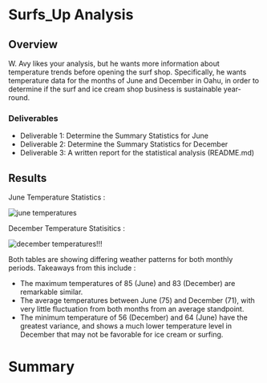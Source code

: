 # Surfs_Up Analysis

## Overview
W. Avy likes your analysis, but he wants more information about temperature trends before opening the surf shop. Specifically, he wants temperature data for the months of June and December in Oahu, in order to determine if the surf and ice cream shop business is sustainable year-round.

### Deliverables
 -  Deliverable 1: Determine the Summary Statistics for June
 -  Deliverable 2: Determine the Summary Statistics for December
 -  Deliverable 3: A written report for the statistical analysis (README.md)

## Results

June Temperature Statistics :

![june temperatures](https://user-images.githubusercontent.com/119345840/217997788-1f64725e-434c-4143-9d28-c9bc5fa36135.PNG)

December Temperature Statisitics :

![december temperatures!!!](https://user-images.githubusercontent.com/119345840/217997835-fdb55070-70f5-4542-86ea-8e014e5f8523.PNG)

Both tables are showing differing weather patterns for both monthly periods. Takeaways from this include :

 - The maximum temperatures of 85 (June) and 83 (December) are remarkable similar.
 - The average temperatures between June (75) and December (71), with very little fluctuation from both months from an average standpoint.
 - The minimum temperature of 56 (December) and 64 (June) have the greatest variance, and shows a much lower temperature level in December that may not be favorable for ice cream or surfing. 

# Summary
